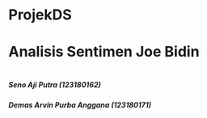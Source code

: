 # ProjekDS <h1>Analisis Sentimen Joe Bidin<h1>
  <h5>Seno Aji Putra (123180162) <h5>
  <h5>Demas Arvin Purba Anggana (123180171) <h5>
